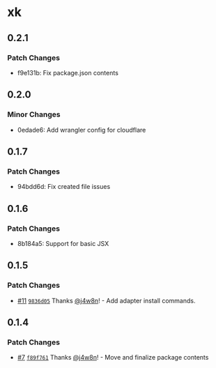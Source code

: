 # xk

## 0.2.1

### Patch Changes

- f9e131b: Fix package.json contents

## 0.2.0

### Minor Changes

- 0edade6: Add wrangler config for cloudflare

## 0.1.7

### Patch Changes

- 94bdd6d: Fix created file issues

## 0.1.6

### Patch Changes

- 8b184a5: Support for basic JSX

## 0.1.5

### Patch Changes

- [#11](https://github.com/xinkjs/xink/pull/11) [`9836d05`](https://github.com/xinkjs/xink/commit/9836d051166d7d9f1e6b2b72444377f4d31b6218) Thanks [@j4w8n](https://github.com/j4w8n)! - Add adapter install commands.

## 0.1.4

### Patch Changes

- [#7](https://github.com/xinkjs/xink/pull/7) [`f89f761`](https://github.com/xinkjs/xink/commit/f89f7616b5063f19a7b17f74c03e9becde22c90f) Thanks [@j4w8n](https://github.com/j4w8n)! - Move and finalize package contents
